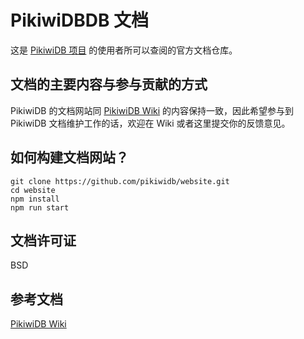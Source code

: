 # PikiwiDBDB 文档

这是 [PikiwiDB 项目](https://github.com/OpenAtomFoundation/PikiwiDB) 的使用者所可以查阅的官方文档仓库。

## 文档的主要内容与参与贡献的方式

PikiwiDB 的文档网站同 [PikiwiDB Wiki](https://github.com/OpenAtomFoundation/PikiwiDB/wiki) 的内容保持一致，因此希望参与到 PikiwiDB 文档维护工作的话，欢迎在 Wiki 或者这里提交你的反馈意见。

## 如何构建文档网站？

```shell
git clone https://github.com/pikiwidb/website.git
cd website
npm install
npm run start
```

## 文档许可证

BSD

## 参考文档

[PikiwiDB Wiki](https://github.com/OpenAtomFoundation/PikiwiDB/wiki)   